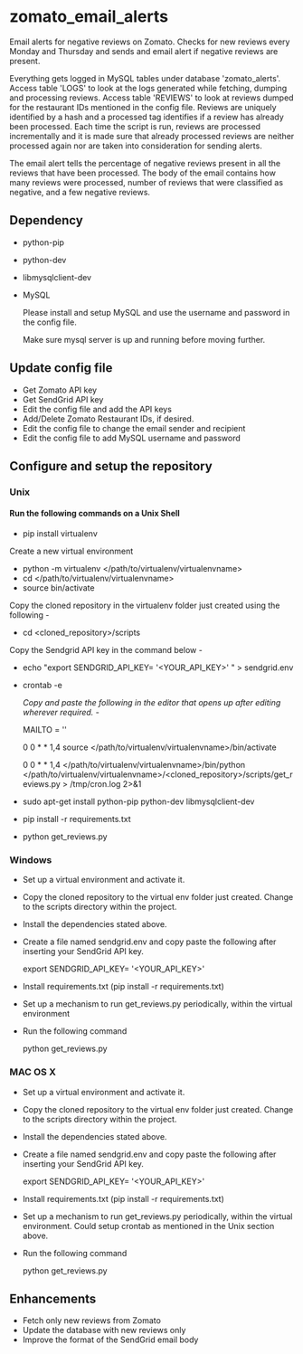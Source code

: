 # zomato_email_alerts
Email alerts for negative reviews on Zomato. Checks for new reviews every Monday and Thursday and sends and email alert if negative reviews are present. 

Everything gets logged in MySQL tables under database 'zomato_alerts'. Access table 'LOGS' to look at the logs generated while fetching, dumping and processing reviews. 
Access table 'REVIEWS' to look at reviews dumped for the restaurant IDs mentioned in the config file. Reviews are uniquely identified by a hash and a processed tag identifies if a review has already been processed. Each time the script is run, reviews are processed incrementally and it is made sure that already processed reviews are neither processed again nor are taken into consideration for sending alerts.

The email alert tells the percentage of negative reviews present in all the reviews that have been processed. The body of the email contains how many reviews were processed, number of reviews that were classified as negative, and a few negative reviews.

## Dependency
* python-pip
* python-dev
* libmysqlclient-dev
* MySQL
  
  Please install and setup MySQL and use the username and password in the config file.

  Make sure mysql server is up and running before moving further.


## Update config file
* Get Zomato API key
* Get SendGrid API key
* Edit the config file and add the API keys
* Add/Delete Zomato Restaurant IDs, if desired.
* Edit the config file to change the email sender and recipient
* Edit the config file to add MySQL username and password


## Configure and setup the repository
### Unix

#### Run the following commands on a Unix Shell
* pip install virtualenv

Create a new virtual environment

* python -m virtualenv </path/to/virtualenv/virtualenvname>
* cd </path/to/virtualenv/virtualenvname>
* source bin/activate

Copy the cloned repository in the virtualenv folder just created using the following -

* cd <cloned_repository>/scripts

Copy the Sendgrid API key in the command below - 

* echo "export SENDGRID_API_KEY= '<YOUR_API_KEY>' " > sendgrid.env

<!-- Set up cronjob for periodically running the script. -->
<!-- Runs the script and checks for negative reviews every Monday and Thursday at 0000hrs -->
* crontab -e

  _Copy and paste the following in the editor that opens up after editing wherever required. -_
  
  MAILTO = ''

  0 0 * * 1,4 source </path/to/virtualenv/virtualenvname>/bin/activate

  0 0 * * 1,4 </path/to/virtualenv/virtualenvname>/bin/python </path/to/virtualenv/virtualenvname>/<cloned_repository>/scripts/get_reviews.py > /tmp/cron.log 2>&1

* sudo apt-get install python-pip python-dev libmysqlclient-dev
* pip install -r requirements.txt
* python get_reviews.py


### Windows
* Set up a virtual environment and activate it.
* Copy the cloned repository to the virtual env folder just created. Change to the scripts directory within the project.
* Install the dependencies stated above.
* Create a file named sendgrid.env and copy paste the following after inserting your SendGrid API key.
  
  export SENDGRID_API_KEY= '<YOUR_API_KEY>'

* Install requirements.txt (pip install -r requirements.txt)
* Set up a mechanism to run get_reviews.py periodically, within the virtual environment
* Run the following command
  
  python get_reviews.py


### MAC OS X
* Set up a virtual environment and activate it.
* Copy the cloned repository to the virtual env folder just created. Change to the scripts directory within the project.
* Install the dependencies stated above.
* Create a file named sendgrid.env and copy paste the following after inserting your SendGrid API key.
  
  export SENDGRID_API_KEY= '<YOUR_API_KEY>'

* Install requirements.txt (pip install -r requirements.txt)
* Set up a mechanism to run get_reviews.py periodically, within the virtual environment. Could setup crontab as mentioned in the Unix section above.
* Run the following command

    python get_reviews.py


## Enhancements
* Fetch only new reviews from Zomato
* Update the database with new reviews only
* Improve the format of the SendGrid email body